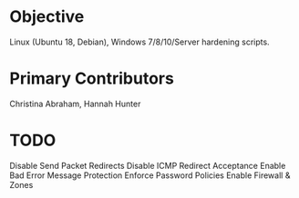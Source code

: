 
# Objective
Linux (Ubuntu 18, Debian), Windows 7/8/10/Server hardening scripts.

# Primary Contributors
Christina Abraham, Hannah Hunter

# TODO
Disable Send Packet Redirects
Disable ICMP Redirect Acceptance
Enable Bad Error Message Protection
Enforce Password Policies
Enable Firewall & Zones
